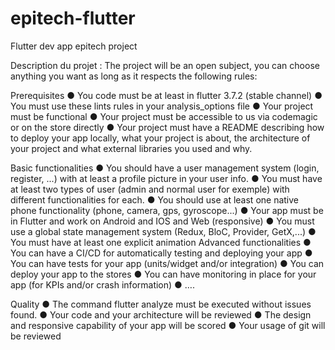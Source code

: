 # epitech-flutter
Flutter dev app epitech project

Description du projet : The project will be an open subject, you can choose anything you want as long as it respects the following rules:

Prerequisites
● You code must be at least in flutter 3.7.2 (stable channel)
● You must use these lints rules in your analysis_options file
● Your project must be functional
● Your project must be accessible to us via codemagic or on the store directly
● Your project must have a README describing how to deploy your app locally, what your
project is about, the architecture of your project and what external libraries you used and
why.

Basic functionalities
● You should have a user management system (login, register, ...) with at least a profile
picture in your user info.
● You must have at least two types of user (admin and normal user for exemple) with
different functionalities for each.
● You should use at least one native phone functionality (phone, camera, gps, gyroscope...)
● Your app must be in Flutter and work on Android and IOS and Web (responsive)
● You must use a global state management system (Redux, BloC, Provider, GetX,...)
● You must have at least one explicit animation
Advanced functionalities
● You can have a CI/CD for automatically testing and deploying your app
● You can have tests for your app (units/widget and/or integration)
● You can deploy your app to the stores
● You can have monitoring in place for your app (for KPIs and/or crash information)
● ….

Quality
● The command flutter analyze must be executed without issues found.
● Your code and your architecture will be reviewed
● The design and responsive capability of your app will be scored
● Your usage of git will be reviewed

